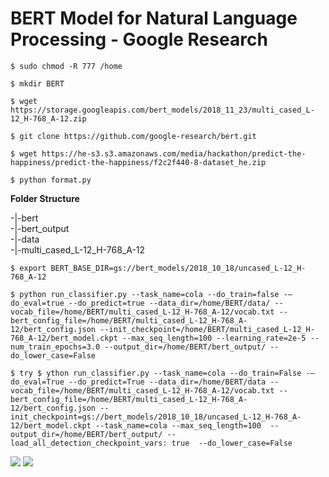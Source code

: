 # BERT Model for Natural Language Processing - Google Research

```
$ sudo chmod -R 777 /home

$ mkdir BERT  

$ wget https://storage.googleapis.com/bert_models/2018_11_23/multi_cased_L-12_H-768_A-12.zip

$ git clone https://github.com/google-research/bert.git  

$ wget https://he-s3.s3.amazonaws.com/media/hackathon/predict-the-happiness/predict-the-happiness/f2c2f440-8-dataset_he.zip

$ python format.py
```  

<b>Folder Structure</b>  

-|-bert  
-|-bert_output  
-|-data  
-|-multi_cased_L-12_H-768_A-12  


```
$ export BERT_BASE_DIR=gs://bert_models/2018_10_18/uncased_L-12_H-768_A-12

$ python run_classifier.py --task_name=cola --do_train=false -–do_eval=true --do_predict=true --data_dir=/home/BERT/data/ --vocab_file=/home/BERT/multi_cased_L-12_H-768_A-12/vocab.txt --bert_config_file=/home/BERT/multi_cased_L-12_H-768_A-12/bert_config.json --init_checkpoint=/home/BERT/multi_cased_L-12_H-768_A-12/bert_model.ckpt --max_seq_length=100 --learning_rate=2e-5 --num_train_epochs=3.0 --output_dir=/home/BERT/bert_output/ --do_lower_case=False

$ try $ ython run_classifier.py --task_name=cola --do_train=False -–do_eval=True --do_predict=True --data_dir=/home/BERT/data --vocab_file=/home/BERT/multi_cased_L-12_H-768_A-12/vocab.txt --bert_config_file=/home/BERT/multi_cased_L-12_H-768_A-12/bert_config.json --init_checkpoint=gs://bert_models/2018_10_18/uncased_L-12_H-768_A-12/bert_model.ckpt --task_name=cola --max_seq_length=100  --output_dir=/home/BERT/bert_output/ --load_all_detection_checkpoint_vars: true  --do_lower_case=False

```

<img src=https://github.com/RubensZimbres/Repo-2019/blob/master/BERT/Pics/bert0.png>  

<img src=https://github.com/RubensZimbres/Repo-2019/blob/master/BERT/Pics/bert1.png>  
